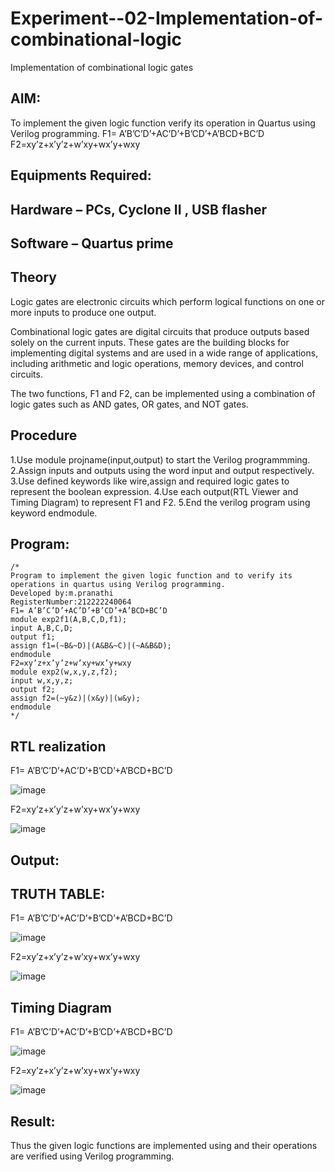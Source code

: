 # Experiment--02-Implementation-of-combinational-logic
Implementation of combinational logic gates
 
## AIM:
To implement the given logic function verify its operation in Quartus using Verilog programming.
 F1= A’B’C’D’+AC’D’+B’CD’+A’BCD+BC’D
F2=xy’z+x’y’z+w’xy+wx’y+wxy
 
 
 
## Equipments Required:
## Hardware – PCs, Cyclone II , USB flasher
## Software – Quartus prime


## Theory
Logic gates are electronic circuits which perform logical functions on one or more inputs to produce
one output.

Combinational logic gates are digital circuits that produce outputs based solely on the current inputs.
These gates are the building blocks for implementing digital systems and are used in a wide range of
applications, including arithmetic and logic operations, memory devices, and control circuits.

The two functions, F1 and F2, can be implemented using a combination of logic gates such as AND
gates, OR gates, and NOT gates.


## Procedure
1.Use module projname(input,output) to start the Verilog programmming.
2.Assign inputs and outputs using the word input and output respectively.
3.Use defined keywords like wire,assign and required logic gates to represent the boolean expression.
4.Use each output(RTL Viewer and Timing Diagram) to represent F1 and F2.
5.End the verilog program using keyword endmodule.
## Program:
```
/*
Program to implement the given logic function and to verify its operations in quartus using Verilog programming.
Developed by:m.pranathi
RegisterNumber:212222240064
F1= A’B’C’D’+AC’D’+B’CD’+A’BCD+BC’D
module exp2f1(A,B,C,D,f1);
input A,B,C,D;
output f1;
assign f1=(~B&~D)|(A&B&~C)|(~A&B&D);
endmodule
F2=xy’z+x’y’z+w’xy+wx’y+wxy
module exp2(w,x,y,z,f2);
input w,x,y,z;
output f2;
assign f2=(~y&z)|(x&y)|(w&y);
endmodule 
*/
```
## RTL realization
F1= A’B’C’D’+AC’D’+B’CD’+A’BCD+BC’D

![image](https://user-images.githubusercontent.com/118343610/237052517-733b4352-694a-4dff-a9a0-987321fb35b2.png)


F2=xy’z+x’y’z+w’xy+wx’y+wxy

![image](https://user-images.githubusercontent.com/118343610/237052778-d17797dd-cc14-496e-8ce2-0ca3e58adf04.png)


## Output:
## TRUTH TABLE:
F1= A’B’C’D’+AC’D’+B’CD’+A’BCD+BC’D

![image](https://user-images.githubusercontent.com/118343610/237053232-b8cb5511-6806-4abb-898d-b44836805af5.png)


F2=xy’z+x’y’z+w’xy+wx’y+wxy

![image](https://user-images.githubusercontent.com/118343610/237053273-507a07c1-b201-4dfa-aa28-cc63f7a9374d.png)


## Timing Diagram
F1= A’B’C’D’+AC’D’+B’CD’+A’BCD+BC’D

![image](https://user-images.githubusercontent.com/118343610/237052864-f0c11ee3-341e-481f-a617-a1fb3a322f3d.png)


F2=xy’z+x’y’z+w’xy+wx’y+wxy

![image](https://user-images.githubusercontent.com/118343610/237052963-0978cb78-5194-49f7-992a-47581eda15a0.png)


## Result:
Thus the given logic functions are implemented using  and their operations are verified using Verilog programming.
